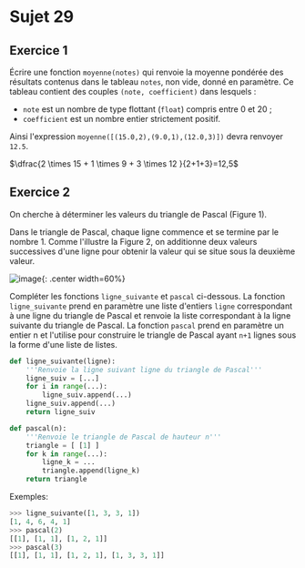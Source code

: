# Sujet 29

## Exercice 1

Écrire une fonction `moyenne(notes)` qui renvoie la moyenne pondérée des
résultats contenus dans le tableau `notes`, non vide, donné en paramètre. Ce
tableau contient des couples `(note, coefficient)` dans lesquels :

- `note` est un nombre de type flottant (`float`) compris entre 0 et 20 ;
- `coefficient` est un nombre entier strictement positif.

Ainsi l'expression `moyenne([(15.0,2),(9.0,1),(12.0,3)])` devra renvoyer `12.5`.

$\dfrac{2 \times 15 + 1 \times 9 + 3 \times 12 }{2+1+3}=12,5$

## Exercice 2

On cherche à déterminer les valeurs du triangle de Pascal (Figure 1).

Dans le triangle de Pascal, chaque ligne commence et se termine par le nombre 1.
Comme l'illustre la Figure 2, on additionne deux valeurs successives d'une ligne pour
obtenir la valeur qui se situe sous la deuxième valeur.

![image](data2023/17_triangle.png){: .center width=60%}

Compléter les fonctions `ligne_suivante` et `pascal` ci-dessous. La fonction
`ligne_suivante` prend en paramètre une liste d'entiers `ligne` correspondant à une
ligne du triangle de Pascal et renvoie la liste correspondant à la ligne suivante du triangle
de Pascal. La fonction `pascal` prend en paramètre un entier n et l'utilise pour construire
le triangle de Pascal ayant `n+1` lignes sous la forme d'une liste de listes.

```python 
def ligne_suivante(ligne):
    '''Renvoie la ligne suivant ligne du triangle de Pascal'''
    ligne_suiv = [...] 
    for i in range(...): 
        ligne_suiv.append(...) 
    ligne_suiv.append(...) 
    return ligne_suiv

def pascal(n):
    '''Renvoie le triangle de Pascal de hauteur n'''
    triangle = [ [1] ]
    for k in range(...): 
        ligne_k = ... 
        triangle.append(ligne_k)
    return triangle


```

Exemples:
```python
>>> ligne_suivante([1, 3, 3, 1])
[1, 4, 6, 4, 1]
>>> pascal(2)
[[1], [1, 1], [1, 2, 1]]
>>> pascal(3)
[[1], [1, 1], [1, 2, 1], [1, 3, 3, 1]]
```
